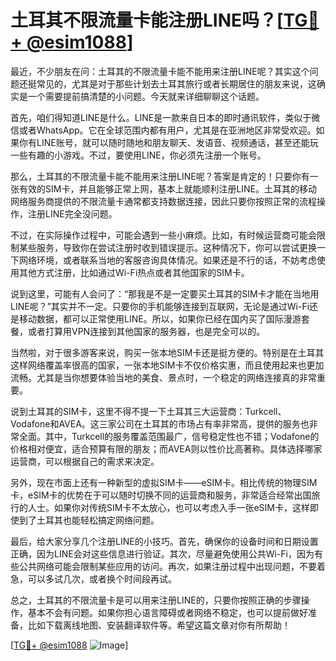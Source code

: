 # 土耳其不限流量卡能注册LINE吗？[[TG💪+ @esim1088](https://t.me/s/esim1088)]

最近，不少朋友在问：土耳其的不限流量卡能不能用来注册LINE呢？其实这个问题还挺常见的，尤其是对于那些计划去土耳其旅行或者长期居住的朋友来说，这确实是一个需要提前搞清楚的小问题。今天就来详细聊聊这个话题。

首先，咱们得知道LINE是什么。LINE是一款来自日本的即时通讯软件，类似于微信或者WhatsApp。它在全球范围内都有用户，尤其是在亚洲地区非常受欢迎。如果你有LINE账号，就可以随时随地和朋友聊天、发语音、视频通话，甚至还能玩一些有趣的小游戏。不过，要使用LINE，你必须先注册一个账号。

那么，土耳其的不限流量卡能不能用来注册LINE呢？答案是肯定的！只要你有一张有效的SIM卡，并且能够正常上网，基本上就能顺利注册LINE。土耳其的移动网络服务商提供的不限流量卡通常都支持数据连接，因此只要你按照正常的流程操作，注册LINE完全没问题。

不过，在实际操作过程中，可能会遇到一些小麻烦。比如，有时候运营商可能会限制某些服务，导致你在尝试注册时收到错误提示。这种情况下，你可以尝试更换一下网络环境，或者联系当地的客服咨询具体情况。如果还是不行的话，不妨考虑使用其他方式注册，比如通过Wi-Fi热点或者其他国家的SIM卡。

说到这里，可能有人会问了：“那我是不是一定要买土耳其的SIM卡才能在当地用LINE呢？”其实并不一定。只要你的手机能够连接到互联网，无论是通过Wi-Fi还是移动数据，都可以正常使用LINE。所以，如果你已经在国内买了国际漫游套餐，或者打算用VPN连接到其他国家的服务器，也是完全可以的。

当然啦，对于很多游客来说，购买一张本地SIM卡还是挺方便的。特别是在土耳其这样网络覆盖率很高的国家，一张本地SIM卡不仅价格实惠，而且使用起来也更加流畅。尤其是当你想要体验当地的美食、景点时，一个稳定的网络连接真的非常重要。

说到土耳其的SIM卡，这里不得不提一下土耳其三大运营商：Turkcell、Vodafone和AVEA。这三家公司在土耳其的市场占有率非常高，提供的服务也非常全面。其中，Turkcell的服务覆盖范围最广，信号稳定性也不错；Vodafone的价格相对便宜，适合预算有限的朋友；而AVEA则以性价比高著称。具体选择哪家运营商，可以根据自己的需求来决定。

另外，现在市面上还有一种新型的虚拟SIM卡——eSIM卡。相比传统的物理SIM卡，eSIM卡的优势在于可以随时切换不同的运营商和服务，非常适合经常出国旅行的人士。如果你对传统SIM卡不太放心，也可以考虑入手一张eSIM卡，这样即使到了土耳其也能轻松搞定网络问题。

最后，给大家分享几个注册LINE的小技巧。首先，确保你的设备时间和日期设置正确，因为LINE会对这些信息进行验证。其次，尽量避免使用公共Wi-Fi，因为有些公共网络可能会限制某些应用的访问。再次，如果注册过程中出现问题，不要着急，可以多试几次，或者换个时间段再试。

总之，土耳其的不限流量卡是可以用来注册LINE的，只要你按照正确的步骤操作，基本不会有问题。如果你担心语言障碍或者网络不稳定，也可以提前做好准备，比如下载离线地图、安装翻译软件等。希望这篇文章对你有所帮助！

[[TG💪+ @esim1088](https://t.me/s/esim1088) ![Image](https://i.postimg.cc/4NQfJmqS/Snipaste-2025-05-13-00-14-12.png)]